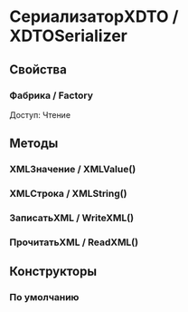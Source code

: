 
# СериализаторXDTO / XDTOSerializer
      

      
## Свойства
    
### Фабрика / Factory
Доступ: Чтение
## Методы
    
### XMLЗначение / XMLValue()
    
### XMLСтрока / XMLString()
    
### ЗаписатьXML / WriteXML()
    
### ПрочитатьXML / ReadXML()
    
## Конструкторы

  
### По умолчанию
    